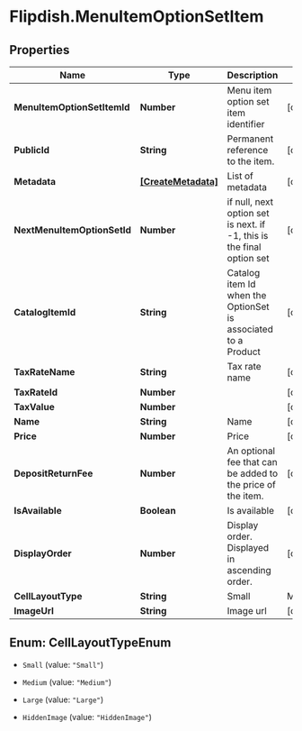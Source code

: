 # Flipdish.MenuItemOptionSetItem

## Properties

Name | Type | Description | Notes
------------ | ------------- | ------------- | -------------
**MenuItemOptionSetItemId** | **Number** | Menu item option set item identifier | [optional] 
**PublicId** | **String** | Permanent reference to the item. | [optional] 
**Metadata** | [**[CreateMetadata]**](CreateMetadata.md) | List of metadata | [optional] 
**NextMenuItemOptionSetId** | **Number** | if null, next option set is next. if -1, this is the final option set | [optional] 
**CatalogItemId** | **String** | Catalog item Id when the OptionSet is associated to a Product | [optional] 
**TaxRateName** | **String** | Tax rate name | [optional] 
**TaxRateId** | **Number** |  | [optional] 
**TaxValue** | **Number** |  | [optional] 
**Name** | **String** | Name | [optional] 
**Price** | **Number** | Price | [optional] 
**DepositReturnFee** | **Number** | An optional fee that can be added to the price of the item. | [optional] 
**IsAvailable** | **Boolean** | Is available | [optional] 
**DisplayOrder** | **Number** | Display order. Displayed in ascending order. | [optional] 
**CellLayoutType** | **String** | Small | Medium | Large  Affects the layout of the menu. | [optional] 
**ImageUrl** | **String** | Image url | [optional] 



## Enum: CellLayoutTypeEnum


* `Small` (value: `"Small"`)

* `Medium` (value: `"Medium"`)

* `Large` (value: `"Large"`)

* `HiddenImage` (value: `"HiddenImage"`)




